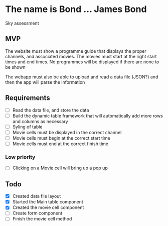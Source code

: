# The name is Bond ... James Bond

Sky assessment



## MVP

The website must show a programme guide that displays the proper channels, and associated movies. The movies must start at the right start times and end times. No programmes will be displayed if there are none to be shown

The webapp must also be able to upload and read a data file (JSON?) and then the app will parse the information


## Requirements
- [ ] Read the data file, and store the data
- [ ] Build the dynamic table framework that will automatically add more rows and columns as necessary
- [ ] Syling of table
- [ ] Movie cells must be displayed in the correct channel
- [ ] Movie cells must begin at the correct start time
- [ ] Movie cells must end at the correct finish time

### Low priority
- [ ] Clicking on a Movie cell will bring up a pop up


## Todo 

- [x] Created data file layout
- [x] Started the Main table component
- [x] Created the movie cell component
- [ ] Create form component
- [ ] Finish the movie cell method